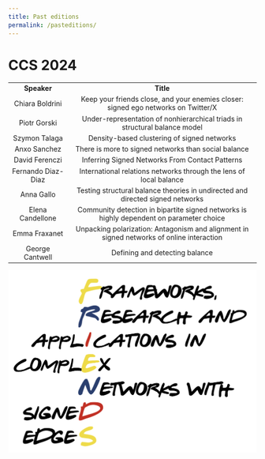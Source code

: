 ```yaml
---
title: Past editions
permalink: /pasteditions/
---
```


# CCS 2024

| | |
:-------------------------:|:-------------------------:|
| **Speaker** | **Title** | 
| Chiara Boldrini | Keep your friends close, and your enemies closer: signed ego networks on Twitter/X |
| Piotr Gorski | Under-representation of nonhierarchical triads in structural balance model |
| Szymon Talaga | Density-based clustering of signed networks |
| Anxo Sanchez | There is more to signed networks than social balance | 
| David Ferenczi | Inferring Signed Networks From Contact Patterns | 
| Fernando Diaz-Diaz | International relations networks through the lens of local balance | 
| Anna Gallo | Testing structural balance theories in undirected and directed signed networks |
| Elena Candellone | Community detection in bipartite signed networks is highly dependent on parameter choice | 
| Emma Fraxanet | Unpacking polarization: Antagonism and alignment in signed networks of online interaction | 
| George Cantwell | Defining and detecting balance  | 


![Abstract Submission](/assets/logo.png)
